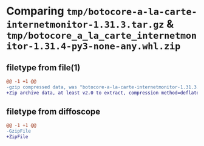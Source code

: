 # Comparing `tmp/botocore-a-la-carte-internetmonitor-1.31.3.tar.gz` & `tmp/botocore_a_la_carte_internetmonitor-1.31.4-py3-none-any.whl.zip`

## filetype from file(1)

```diff
@@ -1 +1 @@
-gzip compressed data, was "botocore-a-la-carte-internetmonitor-1.31.3.tar", last modified: Fri Jul 14 01:46:10 2023, max compression
+Zip archive data, at least v2.0 to extract, compression method=deflate
```

## filetype from diffoscope

```diff
@@ -1 +1 @@
-GzipFile
+ZipFile
```

